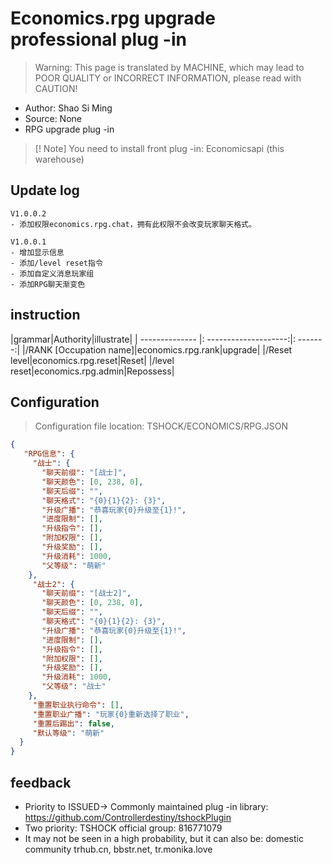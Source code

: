 # Economics.rpg upgrade professional plug -in

> Warning: This page is translated by MACHINE, which may lead to POOR QUALITY or INCORRECT INFORMATION, please read with CAUTION!


- Author: Shao Si Ming
- Source: None
- RPG upgrade plug -in

> [! Note]
> You need to install front plug -in: Economicsapi (this warehouse)

## Update log

```
V1.0.0.2
- 添加权限economics.rpg.chat，拥有此权限不会改变玩家聊天格式。

V1.0.0.1
- 增加显示信息
- 添加/level reset指令
- 添加自定义消息玩家组
- 添加RPG聊天渐变色
```

## instruction

|grammar|Authority|illustrate|
| -------------- |: --------------------:|: -------:|
|/RANK [Occupation name]|economics.rpg.rank|upgrade|
|/Reset level|economics.rpg.reset|Reset|
|/level reset|economics.rpg.admin|Repossess|

## Configuration
> Configuration file location: TSHOCK/ECONOMICS/RPG.JSON
```json
{
   "RPG信息": {
     "战士": {
       "聊天前缀": "[战士]",
       "聊天颜色": [0, 238, 0],
       "聊天后缀": "",
       "聊天格式": "{0}{1}{2}: {3}",
       "升级广播": "恭喜玩家{0}升级至{1}!",
       "进度限制": [],
       "升级指令": [],
       "附加权限": [],
       "升级奖励": [],
       "升级消耗": 1000,
       "父等级": "萌新" 
    },
     "战士2": {
       "聊天前缀": "[战士2]",
       "聊天颜色": [0, 238, 0],
       "聊天后缀": "",
       "聊天格式": "{0}{1}{2}: {3}",
       "升级广播": "恭喜玩家{0}升级至{1}!",
       "进度限制": [],
       "升级指令": [],
       "附加权限": [],
       "升级奖励": [],
       "升级消耗": 1000,
       "父等级": "战士" 
    },
     "重置职业执行命令": [],
     "重置职业广播": "玩家{0}重新选择了职业",
     "重置后踢出": false,
     "默认等级": "萌新" 
  }
}
```
## feedback
- Priority to ISSUED-> Commonly maintained plug -in library: https://github.com/Controllerdestiny/tshockPlugin
- Two priority: TSHOCK official group: 816771079
- It may not be seen in a high probability, but it can also be: domestic community trhub.cn, bbstr.net, tr.monika.love